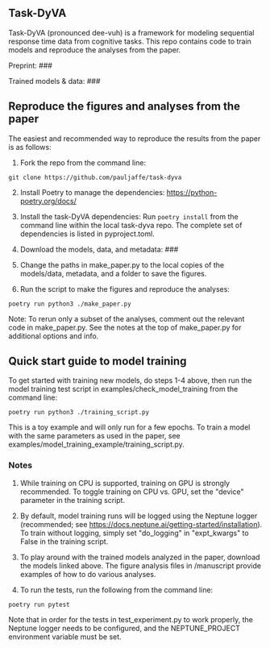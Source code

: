 Task-DyVA
------------

Task-DyVA (pronounced dee-vuh) is a framework for modeling sequential response time data from cognitive tasks. This repo contains code to train models and reproduce the analyses from the paper. 

Preprint: ### 

Trained models & data: ###


Reproduce the figures and analyses from the paper
------------

The easiest and recommended way to reproduce the results from the paper is as follows:

1) Fork the repo from the command line:

```
git clone https://github.com/pauljaffe/task-dyva
```

2) Install Poetry to manage the dependencies: https://python-poetry.org/docs/

3) Install the task-DyVA dependencies: Run `poetry install` from the command line within the local task-dyva repo. The complete set of dependencies is listed in pyproject.toml.

4) Download the models, data, and metadata: ###

5) Change the paths in make_paper.py to the local copies of the models/data, metadata, and a folder to save the figures. 

6) Run the script to make the figures and reproduce the analyses:

```
poetry run python3 ./make_paper.py
```

Note: To rerun only a subset of the analyses, comment out the relevant code in make_paper.py. See the notes at the top of make_paper.py for additional options and info.


Quick start guide to model training
------------

To get started with training new models, do steps 1-4 above, then run the model training test script in examples/check_model_training from the command line:

```
poetry run python3 ./training_script.py
```

This is a toy example and will only run for a few epochs. To train a model with the same parameters as used in the paper, see examples/model_training_example/training_script.py. 

### Notes
1) While training on CPU is supported, training on GPU is strongly recommended. To toggle training on CPU vs. GPU, set the "device" parameter in the training script.

2) By default, model training runs will be logged using the Neptune logger (recommended; see https://docs.neptune.ai/getting-started/installation). To train without logging, simply set "do_logging" in "expt_kwargs" to False in the training script. 

3) To play around with the trained models analyzed in the paper, download the models linked above. The figure analysis files in /manuscript provide examples of how to do various analyses. 

4) To run the tests, run the following from the command line:

```
poetry run pytest
```

Note that in order for the tests in test_experiment.py to work properly, the Neptune logger needs to be configured, and the NEPTUNE_PROJECT environment variable must be set.
